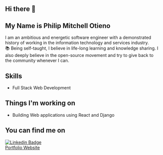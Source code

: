 ## Hi there 👋

## My Name is Philip Mitchell Otieno

I am an ambitious and energetic software engineer with a demonstrated history of working in the information technology and services industry.<br>
📚 Being self-taught, I believe in life-long learning and knowledge sharing. I also deeply believe in the open-source movement and try to give back to the community whenever I can.

## Skills
* Full Stack Web Development

## Things I'm working on
* Building Web applications using React and Django

## You can find me on
[![Linkedin Badge](https://img.shields.io/badge/-LinkedIn-blue?style=flat-square&logo=Linkedin&logoColor=white&link=https://www.linkedin.com/in/lucas-bittencourt/)](https://www.linkedin.com/in/philipotieno/)<br>
[Portfolio Website](https://philipotieno.github.io/)<br>
